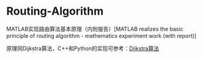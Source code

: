 # Routing-Algorithm
MATLAB实现路由算法基本原理（内附报告）[MATLAB realizes the basic principle of routing algorithm - mathematics experiment work (with report)]

原理同Dijkstra算法，C++和Python的实现可参考：[Dijkstra算法](https://github.com/JackHCC/Dijkstra-bjSubway)



